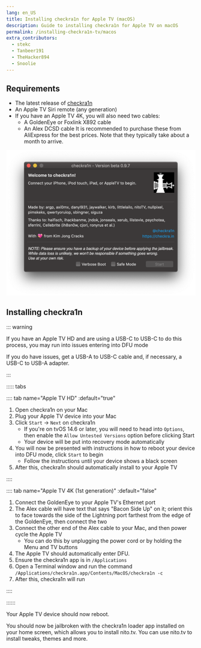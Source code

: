 ```yaml
---
lang: en_US
title: Installing checkra1n for Apple TV (macOS)
description: Guide to installing checkra1n for Apple TV on macOS
permalink: /installing-checkra1n-tv/macos
extra_contributors:
  - stekc
  - Tanbeer191
  - TheHacker894
  - Snoolie
---
```


## Requirements

- The latest release of [checkra1n](https://checkra.in)
- An Apple TV Siri remote (any generation)
- If you have an Apple TV 4K, you will also need two cables:
  - A GoldenEye or Foxlink X892 cable
  - An Alex DCSD cable
It is recommended to purchase these from AliExpress for the best prices. Note that they typically take about a month to arrive.

![A screenshot of the checkra1n application](/assets/images/checkra1n.png)

## Installing checkra1n

::: warning

If you have an Apple TV HD and are using a USB-C to USB-C to do this process, you may run into issues entering into DFU mode

If you do have issues, get a USB-A to USB-C cable and, if necessary, a USB-C to USB-A adapter.

:::

::::: tabs

:::: tab name="Apple TV HD" :default="true"

1. Open checkra1n on your Mac
1. Plug your Apple TV device into your Mac
1. Click `Start` -> `Next` on checkra1n
    - If you're on tvOS 14.6 or later, you will need to head into `Options`, then enable the `Allow Untested Versions` option before clicking Start
    - Your device will be put into recovery mode automatically
1. You will now be presented with instructions in how to reboot your device into <router-link to="/faq/#what-is-dfu-mode">DFU mode</router-link>, click `Start` to begin
    - Follow the instructions until your device shows a black screen
1. After this, checkra1n should automatically install to your Apple TV

::::

:::: tab name="Apple TV 4K (1st generation)" :default="false"

1. Connect the GoldenEye to your Apple TV's Ethernet port
1. The Alex cable will have text that says "Bacon Side Up" on it; orient this to face towards the side of the Lightning port farthest from the edge of the GoldenEye, then connect the two
1. Connect the other end of the Alex cable to your Mac, and then power cycle the Apple TV
    - You can do this by unplugging the power cord or by holding the Menu and TV buttons
1. The Apple TV should automatically enter DFU.
1. Ensure the checkra1n app is in `/Applications`
1. Open a Terminal window and run the command `/Applications/checkra1n.app/Contents/MacOS/checkra1n -c`
1. After this, checkra1n will run

::::

::::::

Your Apple TV device should now reboot.

You should now be jailbroken with the checkra1n loader app installed on your home screen, which allows you to install nito.tv. You can use nito.tv to install tweaks, themes and more.
